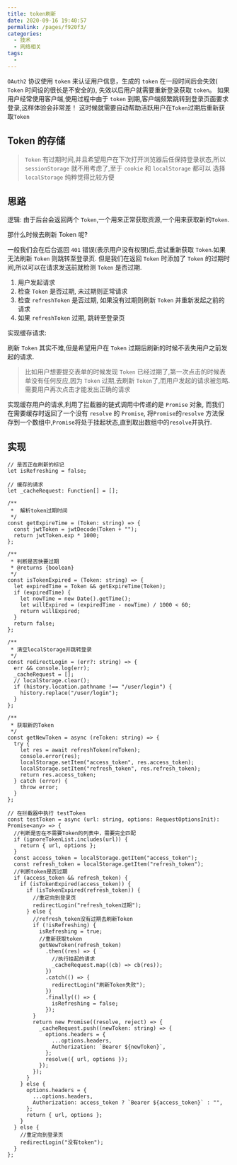 ```yaml
---
title: token刷新
date: 2020-09-16 19:40:57
permalink: /pages/f920f3/
categories:
  - 技术
  - 网络相关
tags:
  -
---
```


`OAuth2` 协议使用 `token` 来认证用户信息，生成的 `token` 在一段时间后会失效( `Token` 时间设的很长是不安全的), 失效以后用户就需要重新登录获取 `token`。
如果用户经常使用客户端,使用过程中由于 `token` 到期,客户端频繁跳转到登录页面要求登录,这样体验会非常差！
这时候就需要自动帮助活跃用户在`Token`过期后重新获取`Token`

<!-- more -->

## Token 的存储

> `Token` 有过期时间,并且希望用户在下次打开浏览器后任保持登录状态,所以 `sessionStorage` 就不用考虑了,至于 `cookie` 和 `localStorage` 都可以
> 选择 `localStorage` 纯粹觉得比较方便

## 思路

逻辑:
由于后台会返回两个 `Token`,一个用来正常获取资源,一个用来获取新的`Token`.

那什么时候去刷新 Token 呢?

一般我们会在后台返回 `401` 错误(表示用户没有权限)后,尝试重新获取 `Token`.如果无法刷新 `Token` 则跳转至登录页.
但是我们在返回 `Token` 时添加了 `Token` 的过期时间,所以可以在请求发送前就检测 `Token` 是否过期.

1. 用户发起请求
2. 检查 `Token` 是否过期, 未过期则正常请求
3. 检查 `refreshToken` 是否过期, 如果没有过期则刷新 `Token` 并重新发起之前的请求
4. 如果 `refreshToken` 过期, 跳转至登录页

实现缓存请求:

刷新 `Token` 其实不难,但是希望用户在 `Token` 过期后刷新的时候不丢失用户之前发起的请求.

> 比如用户想要提交表单的时候发现 `Token` 已经过期了,第一次点击的时候表单没有任何反应,因为 `Token` 过期,去刷新 `Token`了,而用户发起的请求被忽略.需要用户再次点击才能发出正确的请求

实现缓存用户的请求,利用了拦截器的链式调用中传递的是 `Promise` 对象, 而我们在需要缓存时返回了一个没有 `resolve` 的 `Promise`, 将`Promise`的`resolve` 方法保存到一个数组中,`Promise`将处于挂起状态,直到取出数组中的`resolve`并执行.

## 实现

```TS
// 是否正在刷新的标记
let isRefreshing = false;

// 缓存的请求
let _cacheRequest: Function[] = [];

/**
 *  解析token过期时间
 */
const getExpireTime = (Token: string) => {
  const jwtToken = jwtDecode(Token + "");
  return jwtToken.exp * 1000;
};

/**
 * 判断是否快要过期
 * @returns {boolean}
 */
const isTokenExpired = (Token: string) => {
  let expiredTime = Token && getExpireTime(Token);
  if (expiredTime) {
    let nowTime = new Date().getTime();
    let willExpired = (expiredTime - nowTime) / 1000 < 60;
    return willExpired;
  }
  return false;
};

/**
 * 清空localStorage并跳转登录
 */
const redirectLogin = (err?: string) => {
  err && console.log(err);
  _cacheRequest = [];
  // localStorage.clear();
  if (history.location.pathname !== "/user/login") {
    history.replace("/user/login");
  }
};

/**
 * 获取新的Token
 */
const getNewToken = async (reToken: string) => {
  try {
    let res = await refreshToken(reToken);
    console.error(res);
    localStorage.setItem("access_token", res.access_token);
    localStorage.setItem("refresh_token", res.refresh_token);
    return res.access_token;
  } catch (error) {
    throw error;
  }
};

// 在拦截器中执行 testToken
const testToken = async (url: string, options: RequestOptionsInit): Promise<any> => {
  //判断是否在不需要Token的列表中，需要完全匹配
  if (ignoreTokenList.includes(url)) {
    return { url, options };
  }
  const access_token = localStorage.getItem("access_token");
  const refresh_token = localStorage.getItem("refresh_token");
  //判断token是否过期
  if (access_token && refresh_token) {
    if (isTokenExpired(access_token)) {
      if (isTokenExpired(refresh_token)) {
        //重定向到登录页
        redirectLogin("refresh_token过期");
      } else {
        //refresh_token没有过期去刷新Token
        if (!isRefreshing) {
          isRefreshing = true;
          //重新获取token
          getNewToken(refresh_token)
            .then((res) => {
              //执行挂起的请求
              _cacheRequest.map((cb) => cb(res));
            })
            .catch(() => {
              redirectLogin("刷新Token失败");
            })
            .finally(() => {
              isRefreshing = false;
            });
        }
        return new Promise((resolve, reject) => {
          _cacheRequest.push((newToken: string) => {
            options.headers = {
              ...options.headers,
              Authorization: `Bearer ${newToken}`,
            };
            resolve({ url, options });
          });
        });
      }
    } else {
      options.headers = {
        ...options.headers,
        Authorization: access_token ? `Bearer ${access_token}` : "",
      };
      return { url, options };
    }
  } else {
    //重定向到登录页
    redirectLogin("没有token");
  }
};
```
